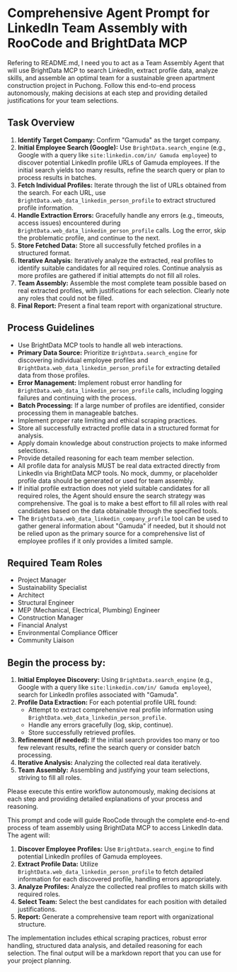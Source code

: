 # Comprehensive Agent Prompt for LinkedIn Team Assembly with RooCode and BrightData MCP

Refering to README.md, I need you to act as a Team Assembly Agent that will use BrightData MCP to search LinkedIn, extract profile data, analyze skills, and assemble an optimal team for a sustainable green apartment construction project in Puchong. Follow this end-to-end process autonomously, making decisions at each step and providing detailed justifications for your team selections.

## Task Overview

1.  **Identify Target Company:** Confirm "Gamuda" as the target company.
2.  **Initial Employee Search (Google):** Use `BrightData.search_engine` (e.g., Google with a query like `site:linkedin.com/in/ Gamuda employee`) to discover potential LinkedIn profile URLs of Gamuda employees. If the initial search yields too many results, refine the search query or plan to process results in batches.
3.  **Fetch Individual Profiles:** Iterate through the list of URLs obtained from the search. For each URL, use `BrightData.web_data_linkedin_person_profile` to extract structured profile information.
4.  **Handle Extraction Errors:** Gracefully handle any errors (e.g., timeouts, access issues) encountered during `BrightData.web_data_linkedin_person_profile` calls. Log the error, skip the problematic profile, and continue to the next.
5.  **Store Fetched Data:** Store all successfully fetched profiles in a structured format.
6.  **Iterative Analysis:** Iteratively analyze the extracted, real profiles to identify suitable candidates for all required roles. Continue analysis as more profiles are gathered if initial attempts do not fill all roles.
7.  **Team Assembly:** Assemble the most complete team possible based on real extracted profiles, with justifications for each selection. Clearly note any roles that could not be filled.
8.  **Final Report:** Present a final team report with organizational structure.

## Process Guidelines

-   Use BrightData MCP tools to handle all web interactions.
-   **Primary Data Source:** Prioritize `BrightData.search_engine` for discovering individual employee profiles and `BrightData.web_data_linkedin_person_profile` for extracting detailed data from those profiles.
-   **Error Management:** Implement robust error handling for `BrightData.web_data_linkedin_person_profile` calls, including logging failures and continuing with the process.
-   **Batch Processing:** If a large number of profiles are identified, consider processing them in manageable batches.
-   Implement proper rate limiting and ethical scraping practices.
-   Store all successfully extracted profile data in a structured format for analysis.
-   Apply domain knowledge about construction projects to make informed selections.
-   Provide detailed reasoning for each team member selection.
-   All profile data for analysis MUST be real data extracted directly from LinkedIn via BrightData MCP tools. No mock, dummy, or placeholder profile data should be generated or used for team assembly.
-   If initial profile extraction does not yield suitable candidates for all required roles, the Agent should ensure the search strategy was comprehensive. The goal is to make a best effort to fill all roles with real candidates based on the data obtainable through the specified tools.
-   The `BrightData.web_data_linkedin_company_profile` tool can be used to gather general information about "Gamuda" if needed, but it should not be relied upon as the primary source for a comprehensive list of employee profiles if it only provides a limited sample.

## Required Team Roles

- Project Manager
- Sustainability Specialist
- Architect
- Structural Engineer
- MEP (Mechanical, Electrical, Plumbing) Engineer
- Construction Manager
- Financial Analyst
- Environmental Compliance Officer
- Community Liaison

## Begin the process by:

1.  **Initial Employee Discovery:** Using `BrightData.search_engine` (e.g., Google with a query like `site:linkedin.com/in/ Gamuda employee`), search for LinkedIn profiles associated with "Gamuda".
2.  **Profile Data Extraction:** For each potential profile URL found:
    *   Attempt to extract comprehensive real profile information using `BrightData.web_data_linkedin_person_profile`.
    *   Handle any errors gracefully (log, skip, continue).
    *   Store successfully retrieved profiles.
3.  **Refinement (if needed):** If the initial search provides too many or too few relevant results, refine the search query or consider batch processing.
4.  **Iterative Analysis:** Analyzing the collected real data iteratively.
5.  **Team Assembly:** Assembling and justifying your team selections, striving to fill all roles.

Please execute this entire workflow autonomously, making decisions at each step and providing detailed explanations of your process and reasoning.

This prompt and code will guide RooCode through the complete end-to-end process of team assembly using BrightData MCP to access LinkedIn data. The agent will:

1.  **Discover Employee Profiles:** Use `BrightData.search_engine` to find potential LinkedIn profiles of Gamuda employees.
2.  **Extract Profile Data:** Utilize `BrightData.web_data_linkedin_person_profile` to fetch detailed information for each discovered profile, handling errors appropriately.
3.  **Analyze Profiles:** Analyze the collected real profiles to match skills with required roles.
4.  **Select Team:** Select the best candidates for each position with detailed justifications.
5.  **Report:** Generate a comprehensive team report with organizational structure.

The implementation includes ethical scraping practices, robust error handling, structured data analysis, and detailed reasoning for each selection. The final output will be a markdown report that you can use for your project planning.